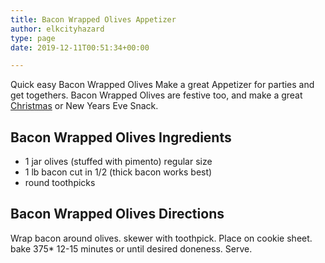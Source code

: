 ```yaml
---
title: Bacon Wrapped Olives Appetizer
author: elkcityhazard
type: page
date: 2019-12-11T00:51:34+00:00

---
```

Quick easy Bacon Wrapped Olives Make a great Appetizer for parties and get togethers. Bacon Wrapped Olives are festive too, and make a great [Christmas][1] or New Years Eve Snack.

## Bacon Wrapped Olives Ingredients

  * 1 jar olives (stuffed with pimento) regular size
  * 1 lb bacon cut in 1/2 (thick bacon works best)
  * round toothpicks

## Bacon Wrapped Olives Directions

Wrap bacon around olives. skewer with toothpick. Place on cookie sheet. bake 375* 12-15 minutes or until desired doneness. Serve.

 [1]: /wordpress/recipes-for-special-occasions-and-events/